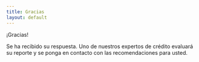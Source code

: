 ```yaml
--- 
title: Gracias
layout: default
---
```


¡Gracias!

Se ha recibido su respuesta. Uno de nuestros expertos de crédito evaluará su reporte y se ponga en contacto con las recomendaciones para usted.
